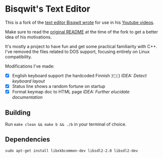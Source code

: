 # Bisqwit's Text Editor
This is a fork of the [text editor Bisqwit wrote](https://github.com/bisqwit/that_editor) for use in his [Youtube videos](https://www.youtube.com/user/Bisqwit).

Make sure to read the [original README](BISQWIT.md) at the time of the fork to get a better idea of his motivations.

It's mostly a project to have fun and get some practical familiarity with C++. I've removed the files related to DOS support, focusing entirely on Linux compatibility.

Modifications I've made:
- [X] English keyboard support (he hardcoded Finnish 🇫🇮) *IDEA: Detect keyboard layout*
- [X] Status line shows a random fortune on startup
- [X] Format keymap doc to HTML page *IDEA: Further elucidate documentation*

## Building
Run `make clean && make b && ./b` in your terminal of choice.

## Dependencies
`sudo apt-get install libxkbcommon-dev libsdl2-2.0 libsdl2-dev`